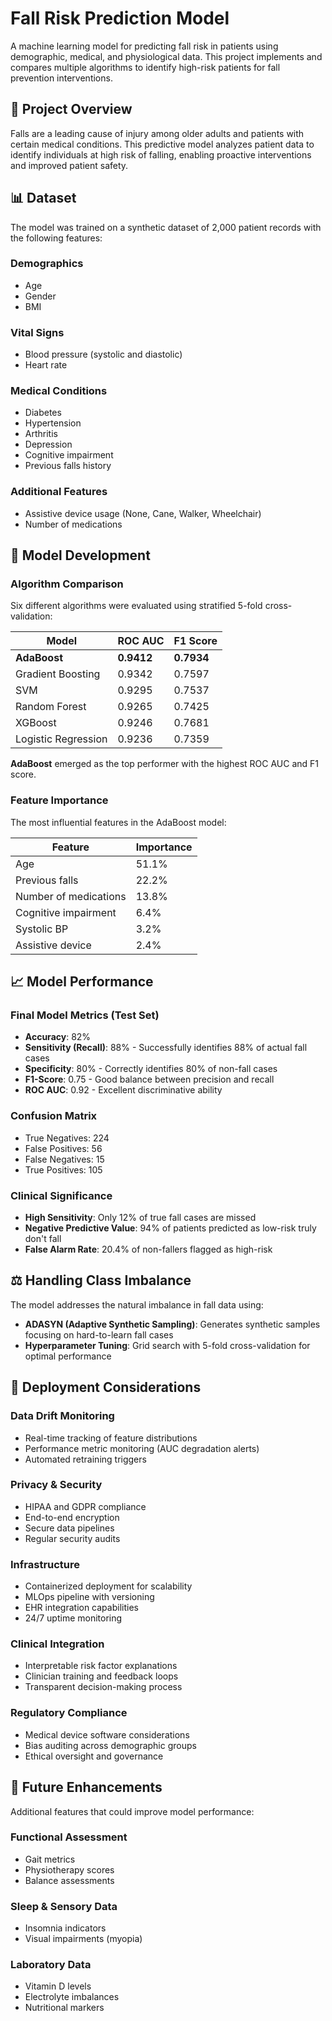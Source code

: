 # Fall Risk Prediction Model

A machine learning model for predicting fall risk in patients using demographic, medical, and physiological data. This project implements and compares multiple algorithms to identify high-risk patients for fall prevention interventions.

## 🎯 Project Overview

Falls are a leading cause of injury among older adults and patients with certain medical conditions. This predictive model analyzes patient data to identify individuals at high risk of falling, enabling proactive interventions and improved patient safety.

## 📊 Dataset

The model was trained on a synthetic dataset of 2,000 patient records with the following features:

### Demographics
- Age
- Gender
- BMI

### Vital Signs
- Blood pressure (systolic and diastolic)
- Heart rate

### Medical Conditions
- Diabetes
- Hypertension
- Arthritis
- Depression
- Cognitive impairment
- Previous falls history

### Additional Features
- Assistive device usage (None, Cane, Walker, Wheelchair)
- Number of medications

## 🔬 Model Development

### Algorithm Comparison

Six different algorithms were evaluated using stratified 5-fold cross-validation:

| Model | ROC AUC | F1 Score |
|-------|---------|----------|
| **AdaBoost** | **0.9412** | **0.7934** |
| Gradient Boosting | 0.9342 | 0.7597 |
| SVM | 0.9295 | 0.7537 |
| Random Forest | 0.9265 | 0.7425 |
| XGBoost | 0.9246 | 0.7681 |
| Logistic Regression | 0.9236 | 0.7359 |

**AdaBoost** emerged as the top performer with the highest ROC AUC and F1 score.

### Feature Importance

The most influential features in the AdaBoost model:

| Feature | Importance |
|---------|------------|
| Age | 51.1% |
| Previous falls | 22.2% |
| Number of medications | 13.8% |
| Cognitive impairment | 6.4% |
| Systolic BP | 3.2% |
| Assistive device | 2.4% |

## 📈 Model Performance

### Final Model Metrics (Test Set)
- **Accuracy**: 82%
- **Sensitivity (Recall)**: 88% - Successfully identifies 88% of actual fall cases
- **Specificity**: 80% - Correctly identifies 80% of non-fall cases
- **F1-Score**: 0.75 - Good balance between precision and recall
- **ROC AUC**: 0.92 - Excellent discriminative ability

### Confusion Matrix
- True Negatives: 224
- False Positives: 56
- False Negatives: 15
- True Positives: 105

### Clinical Significance
- **High Sensitivity**: Only 12% of true fall cases are missed
- **Negative Predictive Value**: 94% of patients predicted as low-risk truly don't fall
- **False Alarm Rate**: 20.4% of non-fallers flagged as high-risk

## ⚖️ Handling Class Imbalance

The model addresses the natural imbalance in fall data using:

- **ADASYN (Adaptive Synthetic Sampling)**: Generates synthetic samples focusing on hard-to-learn fall cases
- **Hyperparameter Tuning**: Grid search with 5-fold cross-validation for optimal performance

## 🚀 Deployment Considerations

### Data Drift Monitoring
- Real-time tracking of feature distributions
- Performance metric monitoring (AUC degradation alerts)
- Automated retraining triggers

### Privacy & Security
- HIPAA and GDPR compliance
- End-to-end encryption
- Secure data pipelines
- Regular security audits

### Infrastructure
- Containerized deployment for scalability
- MLOps pipeline with versioning
- EHR integration capabilities
- 24/7 uptime monitoring

### Clinical Integration
- Interpretable risk factor explanations
- Clinician training and feedback loops
- Transparent decision-making process

### Regulatory Compliance
- Medical device software considerations
- Bias auditing across demographic groups
- Ethical oversight and governance

## 🔮 Future Enhancements

Additional features that could improve model performance:

### Functional Assessment
- Gait metrics
- Physiotherapy scores
- Balance assessments

### Sleep & Sensory Data
- Insomnia indicators
- Visual impairments (myopia)

### Laboratory Data
- Vitamin D levels
- Electrolyte imbalances
- Nutritional markers

